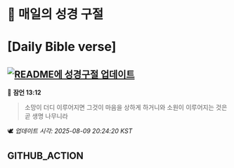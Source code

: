 # 🙏 매일의 성경 구절
# [Daily Bible verse]
## [![README에 성경구절 업데이트](https://github.com/DONGSUKA/first_test/actions/workflows/update-readme-bible.yml/badge.svg)](https://github.com/DONGSUKA/first_test/actions/workflows/update-readme-bible.yml)
<!-- START_BIBLE_VERSE -->
📖 **잠언 13:12**
> 소망이 더디 이루어지면 그것이 마음을 상하게 하거니와 소원이 이루어지는 것은 곧 생명 나무니라

🕊️ _업데이트 시각: 2025-08-09 20:24:20 KST_
  <!-- END_BIBLE_VERSE -->
## GITHUB_ACTION
